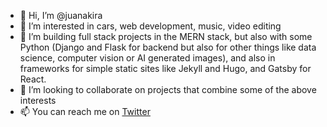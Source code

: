 - 👋 Hi, I’m @juanakira
- 👀 I’m interested in cars, web development, music, video editing
- 🌱 I’m building full stack projects in the MERN stack, but also with some Python (Django and Flask for backend but also for other things like data science, computer vision or AI generated images), and also in frameworks for simple static sites like Jekyll and Hugo, and Gatsby for React. 
- 💞️ I’m looking to collaborate on projects that combine some of the above interests
- 📫 You can reach me on [Twitter](https://twitter.com/juan__akira)

<!---
juanakira/juanakira is a ✨ special ✨ repository because its `README.md` (this file) appears on your GitHub profile.
You can click the Preview link to take a look at your changes.
--->

